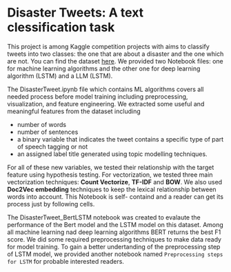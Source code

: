 # Disaster Tweets: A text clessification task

This project is among Kaggle competition projects with aims to classify tweets into two classes: the one that are about a disaster and the one which are not. You can find the dataset [here](https://www.kaggle.com/competitions/nlp-getting-started/overview). We provided two Notebook files: one for machine learning algorithms and the other one for deep learning algorithm (LSTM) and a LLM (LSTM).

The DisasterTweet.ipynb file which contains ML algorithms covers all needed process before model training including preprocessing, visualization, and feature engineering. We extracted some useful and meaningful features from the dataset including 

- number of words
- number of sentences
- a binary variable that indicates the tweet contains a specific type of part of speech tagging or not
- an assigned label title generated using topic modelling techniques. 

For all of these new variables, we tested their relationship with the target feature using hypothesis testing. For vectorization, we tested three main vectorization techniques: **Count Vectorize**, **TF-IDF** and **BOW**. We also used **Doc2Vec embedding** techniques to keep the lexical relationship between words into account. This Notebook is self- containd and a reader can get its process just by following cells.

The DisasterTweet_BertLSTM notebook was created to evalaute the performance of the Bert model and the LSTM model on this dataset. Among all machine learning nad deep learning algorithms BERT returns the best F1 score. We did some required preprocessing techniques to make data ready for model training. To  gain a better undertanding of the preprocessing step of LSTM model, we provided another notebook named `Preprocessing steps for LSTM` for probable interested readers.

